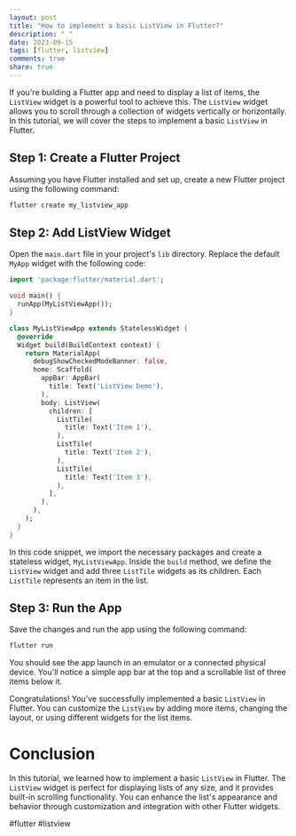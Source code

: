 ```yaml
---
layout: post
title: "How to implement a basic ListView in Flutter?"
description: " "
date: 2023-09-15
tags: [flutter, listview]
comments: true
share: true
---
```


If you're building a Flutter app and need to display a list of items, the `ListView` widget is a powerful tool to achieve this. The `ListView` widget allows you to scroll through a collection of widgets vertically or horizontally. In this tutorial, we will cover the steps to implement a basic `ListView` in Flutter.

## Step 1: Create a Flutter Project

Assuming you have Flutter installed and set up, create a new Flutter project using the following command:

```dart
flutter create my_listview_app
```

## Step 2: Add ListView Widget

Open the `main.dart` file in your project's `lib` directory. Replace the default `MyApp` widget with the following code:

```dart
import 'package:flutter/material.dart';

void main() {
  runApp(MyListViewApp());
}

class MyListViewApp extends StatelessWidget {
  @override
  Widget build(BuildContext context) {
    return MaterialApp(
      debugShowCheckedModeBanner: false,
      home: Scaffold(
        appBar: AppBar(
          title: Text('ListView Demo'),
        ),
        body: ListView(
          children: [
            ListTile(
              title: Text('Item 1'),
            ),
            ListTile(
              title: Text('Item 2'),
            ),
            ListTile(
              title: Text('Item 3'),
            ),
          ],
        ),
      ),
    );
  }
}
```

In this code snippet, we import the necessary packages and create a stateless widget, `MyListViewApp`. Inside the `build` method, we define the `ListView` widget and add three `ListTile` widgets as its children. Each `ListTile` represents an item in the list.

## Step 3: Run the App

Save the changes and run the app using the following command:

```dart
flutter run
```

You should see the app launch in an emulator or a connected physical device. You'll notice a simple app bar at the top and a scrollable list of three items below it.

Congratulations! You've successfully implemented a basic `ListView` in Flutter. You can customize the `ListView` by adding more items, changing the layout, or using different widgets for the list items.

# Conclusion

In this tutorial, we learned how to implement a basic `ListView` in Flutter. The `ListView` widget is perfect for displaying lists of any size, and it provides built-in scrolling functionality. You can enhance the list's appearance and behavior through customization and integration with other Flutter widgets.

#flutter #listview